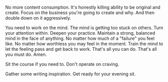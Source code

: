 No more content consumption. It's honestly killing ability to be original and create.
Focus on the business you're going to create and why. And then double down on it aggressively.

You need to work on the mind. The mind is getting too stuck on others. Turn your attention within. Deepen your practice. Maintain a strong, balanced mind in the face of anything. No matter how much of a "failure" you feel like. No matter how worthless you may feel in the moment. Train the mind to let the feeling pass and get back to work. That's all you can do. That's all you must do. Amen.

Sit the course if you need to. Don't operate on craving.

Gather some writing inspiration. Get ready for your evening sit.